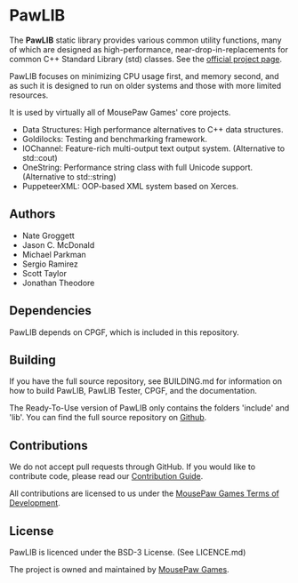 PawLIB
=====================

The **PawLIB** static library provides various common utility functions,
many of which are designed as high-performance, near-drop-in-replacements
for common C++ Standard Library (std) classes. See the [official project page][1].

PawLIB focuses on minimizing CPU usage first, and memory second, and as
such it is designed to run on older systems and those with more limited
resources.

It is used by virtually all of MousePaw Games' core projects.

 - Data Structures: High performance alternatives to C++ data structures.
 - Goldilocks: Testing and benchmarking framework.
 - IOChannel: Feature-rich multi-output text output system. (Alternative to std::cout)
 - OneString: Performance string class with full Unicode support. (Alternative to std::string)
 - PuppeteerXML: OOP-based XML system based on Xerces.

Authors
-------------
 - Nate Groggett
 - Jason C. McDonald
 - Michael Parkman
 - Sergio Ramirez
 - Scott Taylor
 - Jonathan Theodore

Dependencies
-------------
PawLIB depends on CPGF, which is included in this repository.

Building
--------------
If you have the full source repository, see BUILDING.md for information
on how to build PawLIB, PawLIB Tester, CPGF, and the documentation.

The Ready-To-Use version of PawLIB only contains the folders 'include'
and 'lib'. You can find the full source repository on [Github][5].

Contributions
-------------
We do not accept pull requests through GitHub.
If you would like to contribute code, please read our
[Contribution Guide][3].

All contributions are licensed to us under the
[MousePaw Games Terms of Development][4].

License
-------------
PawLIB is licenced under the BSD-3 License. (See LICENCE.md)

The project is owned and maintained by [MousePaw Games][2].

[1]: http://www.mousepawgames.com/pawlib
[2]: http://www.mousepawgames.com/opensource
[3]: http://www.mousepawgames.com/opensource#contribute
[4]: http://www.mousepawgames.com/termsofdevelopment
[5]: http://github.com/mousepawgames/pawlib
